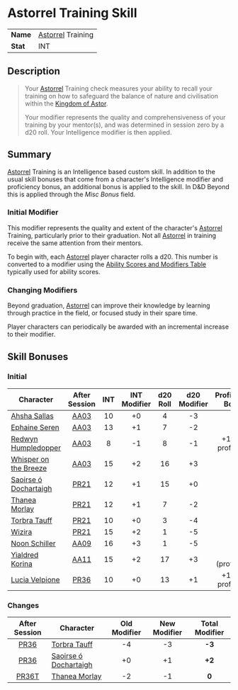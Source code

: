 # Astorrel Training Skill

| | |
| --- | --- | 
| **Name** | [Astorrel](../../organisations/astorrel/astorrel.md) Training | skill.1
| **Stat** | INT |
 
## Description

> Your [Astorrel](../../organisations/astorrel/astorrel.md) Training check measures your ability to recall your training on how to safeguard the balance of nature and civilisation within the [Kingdom of Astor](../../civilisations/kingdom-of-astor/kingdom-of-astor.md).
>
> Your modifier represents the quality and comprehensiveness of your training by your mentor(s), and was determined in session zero by a d20 roll. Your Intelligence modifier is then applied.

## Summary

[Astorrel](../../organisations/astorrel/astorrel.md) Training is an Intelligence based custom skill. In addition to the usual skill bonuses that come from a character's Intelligence modifier and proficiency bonus, an additional bonus is applied to the skill. In D&D Beyond this is applied through the *Misc Bonus* field.

### Initial Modifier

This modifier represents the quality and extent of the character's [Astorrel](../../organisations/astorrel/astorrel.md) Training, particularly prior to their graduation. Not all [Astorrel](../../organisations/astorrel/astorrel.md) in training receive the same attention from their mentors.

To begin with, each [Astorrel](../../organisations/astorrel/astorrel.md) player character rolls a d20. This number is converted to a modifier using the [Ability Scores and Modifiers Table](https://www.dndbeyond.com/sources/basic-rules/using-ability-scores#AbilityScoresandModifiersTable) typically used for ability scores.

### Changing Modifiers

Beyond graduation, [Astorrel](../../organisations/astorrel/astorrel.md) can improve their knowledge by learning through practice in the field, or focused study in their spare time.

Player characters can periodically be awarded with an incremental increase to their modifier.

## Skill Bonuses

### Initial

| Character | After Session | INT | INT Modifier | d20 Roll | d20 Modifier | Proficiency Bonus | Total Modifier |
| --- |:---:|:---:|:---:|:---:|:---:|:---:|:---:|
| [Ahsha Sallas](../../characters/ahsha-sallas.md) | [AA03](../../sessions/AA03.md) | 10 | +0 | 4 | -3 | | **-3** |
| [Ephaine Seren](../../characters/ephaine-seren.md) | [AA03](../../sessions/AA03.md) | 13 | +1 | 7 | -2 | | **-1** |
| [Redwyn Humpledopper](../../characters/redwyn-humpledopper.md) | [AA03](../../sessions/AA03.md) | 8 | -1 | 8 | -1 | +1 (half proficient) | **-1** |
| [Whisper on the Breeze](../../characters/whisper-on-the-breeze.md) | [AA03](../../sessions/AA03.md) | 15 | +2 | 16 | +3 | | **+5** |
| [Saoirse ó Dochartaigh](../../characters/saoirse-o-dochartaigh.md) | [PR21](../../sessions/PR21.md) | 12 | +1 | 15 | +0 | | **+1** |
| [Thanea Morlay](../../characters/thanea-morlay.md) | [PR21](../../sessions/PR21.md) | 12 | +1 | 7 | -2 | | **-1** |
| [Torbra Tauff](../../characters/torbra-tauff.md) | [PR21](../../sessions/PR21.md) | 10 | +0 | 3 | -4 | | **-4** |
| [Wizira](../../characters/wizira.md) | [PR21](../../sessions/PR21.md) | 15 | +2 | 1 | -5 | | **-3** |
| [Noon Schiller](../../characters/noon-schiller.md) | [AA09](../../sessions/AA09.md) | 16 | +3 | 1 | -5 | | **-2** |
| [Yialdred Korina](../../characters/yialdred-korina.md) | [AA11](../../sessions/AA11.md) | 15 | +2 | 17 | +3 | +2 (proficient) | **+8** |
| [Lucia Velpione](../../characters/lucia-velpione.md) | [PR36](../../sessions/PR36.md) | 10 | +0 | 13 | +1 | +1 (half proficient) | **+2** |

### Changes

| After Session | Character | Old Modifier | New Modifier | Total Modifier |
|:---:| --- |:---:|:---:|:---:|
| [PR36](../../sessions/PR36.md) | [Torbra Tauff](../../characters/torbra-tauff.md) | -4 | -3 | **-3** |
| [PR36](../../sessions/PR36.md) | [Saoirse ó Dochartaigh](../../characters/saoirse-o-dochartaigh.md) | +0 | +1 | **+2** |
| [PR36T](../../sessions/PR36T.md) | [Thanea Morlay](../../characters/thanea-morlay.md) | -2 | -1 | **0** |
